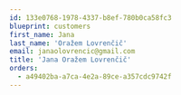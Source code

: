 ```yaml
---
id: 133e0768-1978-4337-b8ef-780b0ca58fc3
blueprint: customers
first_name: Jana
last_name: 'Oražem Lovrenčič'
email: janaolovrencic@gmail.com
title: 'Jana Oražem Lovrenčič'
orders:
  - a49402ba-a7ca-4e2a-89ce-a357cdc9742f
---
```


